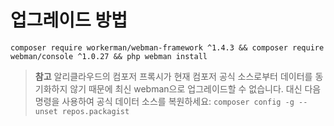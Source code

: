 # 업그레이드 방법

`composer require workerman/webman-framework ^1.4.3 && composer require webman/console ^1.0.27 && php webman install`

> **참고**
> 알리클라우드의 컴포저 프록시가 현재 컴포저 공식 소스로부터 데이터를 동기화하지 않기 때문에 최신 webman으로 업그레이드할 수 없습니다. 대신 다음 명령을 사용하여 공식 데이터 소스를 복원하세요: `composer config -g --unset repos.packagist`
